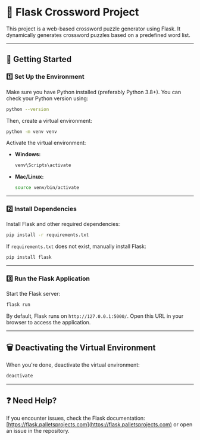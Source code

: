 # 📌 Flask Crossword Project

This project is a web-based crossword puzzle generator using Flask. It dynamically generates crossword puzzles based on a predefined word list.

---

## 🚀 Getting Started

### 1️⃣ **Set Up the Environment**

Make sure you have Python installed (preferably Python 3.8+). You can check your Python version using:

```sh
python --version
```

Then, create a virtual environment:

```sh
python -m venv venv
```

Activate the virtual environment:
- **Windows:**
  ```sh
  venv\Scripts\activate
  ```
- **Mac/Linux:**
  ```sh
  source venv/bin/activate
  ```

---

### 2️⃣ **Install Dependencies**

Install Flask and other required dependencies:

```sh
pip install -r requirements.txt
```

If `requirements.txt` does not exist, manually install Flask:

```sh
pip install flask
```

---

### 3️⃣ **Run the Flask Application**

Start the Flask server:

```sh
flask run
```

By default, Flask runs on `http://127.0.0.1:5000/`. Open this URL in your browser to access the application.

---


## 🗑 Deactivating the Virtual Environment

When you're done, deactivate the virtual environment:

```sh
deactivate
```

---


## ❓ Need Help?

If you encounter issues, check the Flask documentation: [https://flask.palletsprojects.com](https://flask.palletsprojects.com) or open an issue in the repository.

